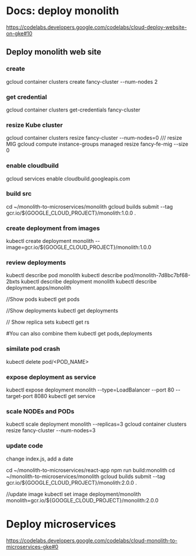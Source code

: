 # Docs: deploy monolith
https://codelabs.developers.google.com/codelabs/cloud-deploy-website-on-gke#10

## Deploy monolith web site

### create
gcloud container clusters create fancy-cluster --num-nodes 2

### get credential
gcloud container clusters get-credentials fancy-cluster

### resize Kube cluster
gcloud container clusters resize fancy-cluster --num-nodes=0
/// resize MIG
gcloud compute instance-groups managed resize fancy-fe-mig --size 0

### enable cloudbuild 
gcloud services enable cloudbuild.googleapis.com

### build src
cd ~/monolith-to-microservices/monolith
gcloud builds submit --tag gcr.io/${GOOGLE_CLOUD_PROJECT}/monolith:1.0.0 .




### create deployment from images 
kubectl create deployment monolith --image=gcr.io/${GOOGLE_CLOUD_PROJECT}/monolith:1.0.0

### review deployments 
kubectl describe pod monolith
kubectl describe pod/monolith-7d8bc7bf68-2bxts
kubectl describe deployment monolith
kubectl describe deployment.apps/monolith

//Show pods
kubectl get pods

//Show deployments
kubectl get deployments

// Show replica sets
kubectl get rs

#You can also combine them
kubectl get pods,deployments

### similate pod crash
kubectl delete pod/<POD_NAME>

### expose deployment as service
kubectl expose deployment monolith --type=LoadBalancer --port 80 --target-port 8080
kubectl get service

### scale NODEs and PODs

kubectl scale deployment monolith --replicas=3
gcloud container clusters resize fancy-cluster --num-nodes=3

### update code
change index.js,   add a date

cd ~/monolith-to-microservices/react-app
npm run build:monolith
cd ~/monolith-to-microservices/monolith
gcloud builds submit --tag gcr.io/${GOOGLE_CLOUD_PROJECT}/monolith:2.0.0 .

//update image 
kubectl set image deployment/monolith monolith=gcr.io/${GOOGLE_CLOUD_PROJECT}/monolith:2.0.0


# Deploy microservices
https://codelabs.developers.google.com/codelabs/cloud-monolith-to-microservices-gke#0




